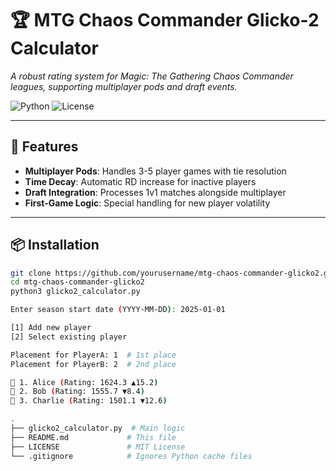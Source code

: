 # 🏆 MTG Chaos Commander Glicko-2 Calculator

*A robust rating system for Magic: The Gathering Chaos Commander leagues, supporting multiplayer pods and draft events.*

![Python](https://img.shields.io/badge/python-3.8%2B-blue)
![License](https://img.shields.io/badge/license-MIT-green)

---

## 🚀 Features
- **Multiplayer Pods**: Handles 3-5 player games with tie resolution
- **Time Decay**: Automatic RD increase for inactive players  
- **Draft Integration**: Processes 1v1 matches alongside multiplayer  
- **First-Game Logic**: Special handling for new player volatility  

---

## 📦 Installation
```bash
git clone https://github.com/yourusername/mtg-chaos-commander-glicko2.git
cd mtg-chaos-commander-glicko2
python3 glicko2_calculator.py

Enter season start date (YYYY-MM-DD): 2025-01-01

[1] Add new player
[2] Select existing player

Placement for PlayerA: 1  # 1st place
Placement for PlayerB: 2  # 2nd place

🥇 1. Alice (Rating: 1624.3 ▲15.2)
🥈 2. Bob (Rating: 1555.7 ▼8.4)
🥉 3. Charlie (Rating: 1501.1 ▼12.6)

.
├── glicko2_calculator.py  # Main logic
├── README.md             # This file
├── LICENSE               # MIT License
└── .gitignore            # Ignores Python cache files
